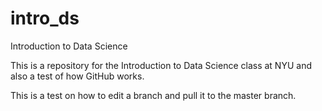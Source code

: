 # intro_ds
Introduction to Data Science

This is a repository for the Introduction to Data Science class at NYU and also a test of how GitHub works.

This is a test on how to edit a branch and pull it to the master branch.
